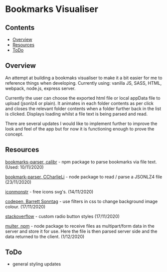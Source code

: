# Bookmarks Visualiser

## Contents
* [Overview](#overview)
* [Resources](#resources)
* [ToDo](#todo)

## Overview

An attempt at building a bookmaks visualiser to make it a bit easier for me to reference things when developing. Currently using:
vanilla JS, SASS, HTML, webpack, node.js, express server.

Currently the user can choose the exported html file or local appData file to upload (jsonlz4 or plain). It animates in each folder contents as per click
and closes the relevant folder contents when a folder further back in the list is clicked. Displays loading whilst a file text is being
parsed and read.

There are several updates I would like to implement further to improve the look and feel of the app but for now it is functioning enough
to prove the concept.

## Resources

[bookmarks-parser, calibr](https://www.npmjs.com/package/bookmarks-parser) - npm package to parse bookmarks via file text. (Used: 10/11/2020)

[bookmark-parser, CCharlieLi](https://github.com/CCharlieLi/bookmark-parser#readme) - node package to read / parse a JSONLZ4 file (23/11/2020)

[iconmonstr](https://iconmonstr.com/) - free icons svg's. (14/11/2020)

[codepen, Barrett Sonntag](https://codepen.io/sosuke/pen/Pjoqqp) - use filters in css to change background image colour. (17/11/2020)

[stackoverflow](https://stackoverflow.com/questions/23167637/is-it-possible-to-change-the-color-of-selected-radio-buttons-center-circle) - custom radio button styles (17/11/2020)

[multer, npm](https://www.npmjs.com/package/multer) - node package to receive files as multipart/form data in the server and store it for use. Here the file is then parsed server side and the data returned to the client. (1/12/2020)

## ToDo

* general styling updates